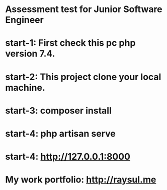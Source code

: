 # Assessment test for Junior Software Engineer

# start-1: First check this pc php version 7.4.
# start-2: This project clone your local machine.
# start-3: composer install
# start-4: php artisan serve
# start-4: http://127.0.0.1:8000

# My work portfolio: http://raysul.me
 
